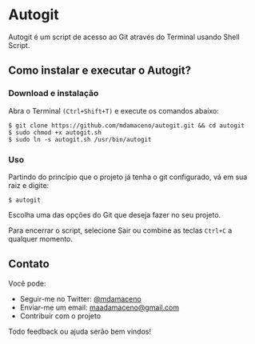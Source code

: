 # Autogit

Autogit é um script de acesso ao Git através do Terminal usando Shell Script.

## Como instalar e executar o Autogit?

### Download e instalação

Abra o Terminal `(Ctrl+Shift+T)` e execute os comandos abaixo:
```
$ git clone https://github.com/mdamaceno/autogit.git && cd autogit
$ sudo chmod +x autogit.sh
$ sudo ln -s autogit.sh /usr/bin/autogit
```
### Uso

Partindo do princípio que o projeto já tenha o git configurado, vá em sua raiz e digite:
```
$ autogit
```
Escolha uma das opções do Git que deseja fazer no seu projeto.

Para encerrar o script, selecione Sair ou combine as teclas `Ctrl+C` a qualquer momento.

## Contato

Você pode:

* Seguir-me no Twitter: [@mdamaceno](https://twitter.com/mdamaceno)
* Enviar-me um email: maadamaceno@gmail.com
* Contribuir com o projeto

Todo feedback ou ajuda serão bem vindos!